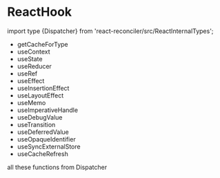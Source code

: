# ReactHook

import type {Dispatcher} from 'react-reconciler/src/ReactInternalTypes';

- getCacheForType
- useContext
- useState
- useReducer
- useRef
- useEffect
- useInsertionEffect
- useLayoutEffect
- useMemo
- useImperativeHandle
- useDebugValue
- useTransition
- useDeferredValue
- useOpaqueIdentifier
- useSyncExternalStore
- useCacheRefresh

all these functions from Dispatcher

